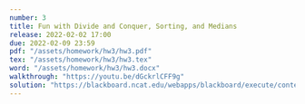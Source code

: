 ```yaml
---
number: 3
title: Fun with Divide and Conquer, Sorting, and Medians
release: 2022-02-02 17:00
due: 2022-02-09 23:59
pdf: "/assets/homework/hw3/hw3.pdf"
tex: "/assets/homework/hw3/hw3.tex"
word: "/assets/homework/hw3/hw3.docx"
walkthrough: "https://youtu.be/dGckrlCFF9g"
solution: "https://blackboard.ncat.edu/webapps/blackboard/execute/content/file?cmd=view&mode=designer&content_id=_5236869_1&course_id=_3567742_1"
---
```

